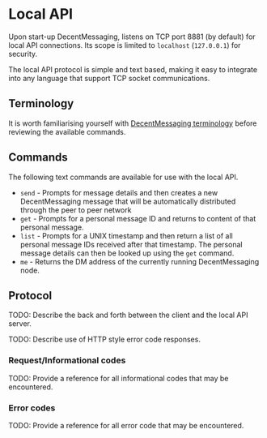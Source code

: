 # Local API

Upon start-up DecentMessaging, listens on TCP port 8881 (by default) for local API connections. Its scope is limited to `localhost` (`127.0.0.1`) for security.

The local API protocol is simple and text based, making it easy to integrate into any language that support TCP socket communications.

## Terminology

It is worth familiarising yourself with [DecentMessaging terminology](terminology.md) before reviewing the available commands.

## Commands
 
The following text commands are available for use with the local API.

* `send` - Prompts for message details and then creates a new DecentMessaging message that will be automatically distributed through the peer to peer network
* `get` - Prompts for a personal message ID and returns to content of that personal message. 
* `list` - Prompts for a UNIX timestamp and then return a list of all personal message IDs received after that timestamp. The personal message details can then be looked up using the `get` command.
* `me` - Returns the DM address of the currently running DecentMessaging node.

 ## Protocol
  
 TODO: Describe the back and forth between the client and the local API server.
 
 TODO: Describe use of HTTP style error code responses.
 
 ### Request/Informational codes
 
 TODO: Provide a reference for all informational codes that may be encountered.
 
 ### Error codes
 
 TODO: Provide a reference for all error code that may be encountered.